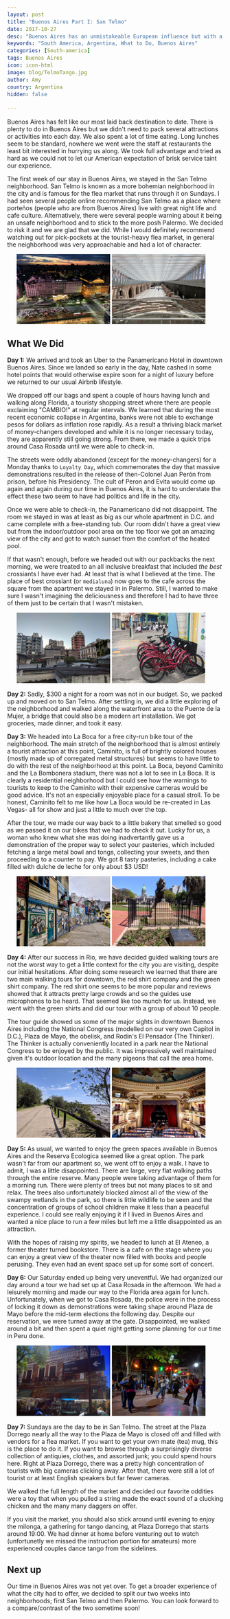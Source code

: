 ```yaml
---
layout: post
title: "Buenos Aires Part I: San Telmo"
date: 2017-10-27
desc: "Buenos Aires has an unmistakeable European influence but with a personality all it's own. From tango to dulce de leche, it is an easy place to enjoy yourself."
keywords: "South America, Argentina, What to Do, Buenos Aires"
categories: [South-america]
tags: Buenos Aires
icon: icon-html
image: blog/TelmoTango.jpg
author: Amy
country: Argentina
hidden: false

---
```


Buenos Aires has felt like our most laid back destination to date. There is plenty to do in Buenos Aires but we didn't need to pack several attractions or activities into each day. We also spent a lot of time eating. Long lunches seem to be standard, nowhere we went were the staff at restaurants the least bit interested in hurrying us along. We took full advantage and tried as hard as we could not to let our American expectation of brisk service taint our experience. 

The first week of our stay in Buenos Aires, we stayed in the San Telmo neighborhood. San Telmo is known as a more bohemian neighborhood in the city and is famous for the flea market that runs through it on Sundays. I had seen several people online recommending San Telmo as a place where porteños (people who are from Buenos Aires) live with great night life and cafe culture. Alternatively, there were several people warning about it being an unsafe neighborhood and to stick to the more posh Palermo. We decided to risk it and we are glad that we did. While I would definitely recommend watching out for pick-pockets at the tourist-heavy flea market, in general the neighborhood was very approachable and had a lot of character.

<div style="text-align: center; max-width: calc(100% - 20px);"><a href="/static/assets/img/blog/TelmoHotel.jpg" target="_blank"><img src="/static/assets/img/blog/TelmoHotel.jpg" width="45%"></a> <a href="/static/assets/img/blog/TelmoCasaRosada.jpg" target="_blank"><img src="/static/assets/img/blog/TelmoCasaRosada.jpg" width="45%"></a></div>

## <i class="fa fa-check-square" aria-hidden="true" style="color:#2495C4;"></i>What We Did 

**Day 1:** We arrived and took an Uber to the Panamericano Hotel in downtown Buenos Aires. Since we landed so early in the day, Nate cashed in some hotel points that would otherwise expire soon for a night of luxury before we returned to our usual Airbnb lifestyle. 

We dropped off our bags and spent a couple of hours having lunch and walking along Florida, a touristy shopping street where there are people exclaiming "CAMBIO!" at regular intervals. We learned that during the most recent economic collapse in Argentina, banks were not able to exchange pesos for dollars as inflation rose rapidly. As a result a thriving black market of money-changers developed and while it is no longer necessary today, they are apparently still going strong. From there, we made a quick trips around Casa Rosada until we were able to check-in. 

The streets were oddly abandoned (except for the money-changers) for a Monday thanks to `Loyalty Day`, which commemorates the day that massive demonstrations resulted in the release of then-Colonel Juan Perón from prison, before his Presidency. The cult of Peron and Evita would come up again and again during our time in Buenos Aires, it is hard to understate the effect these two seem to have had politics and life in the city. 

Once we were able to check-in, the Panamericano did not disappoint. The room we stayed in was at least as big as our whole apartment in D.C. and came complete with a free-standing tub. Our room didn't have a great view but from the indoor/outdoor pool area on the top floor we got an amazing view of the city and got to watch sunset from the comfort of the heated pool. 

If that wasn't enough, before we headed out with our packbacks the next morning, we were treated to an all inclusive breakfast that included _the best_ crossiants I have ever had. At least that is what I believed at the time. The place of best crossiant (or `medialuna`) now goes to the cafe across the square from the apartment we stayed in in Palermo. Still, I wanted to make sure I wasn't imagining the deliciousness and therefore I had to have three of them just to be certain that I wasn't mistaken. 

<div style="text-align: center; max-width: calc(100% - 20px);"><a href="/static/assets/img/blog/TelmoRoof.jpg" target="_blank"><img src="/static/assets/img/blog/TelmoRoof.jpg" width="45%"></a> <a href="/static/assets/img/blog/TelmoBike.jpg" target="_blank"><img src="/static/assets/img/blog/TelmoBike.jpg" width="45%"></a></div>

**Day 2:**  Sadly, $300 a night for a room was not in our budget. So, we packed up and moved on to San Telmo. After settling in, we did a little exploring of the neighborhood and walked along the waterfront area to the Puente de la Mujer, a bridge that could also be a modern art installation. We got groceries, made dinner, and took it easy. 

**Day 3:** We headed into La Boca for a free city-run bike tour of the neighborhood. The main stretch of the neighborhood that is almost entirely a tourist attraction at this point, Caminito, is full of brightly colored houses (mostly made up of corregated metal structures) but seems to have little to do with the rest of the neighborhood at this point. La Boca, beyond Caminito and the La Bombonera stadium, there was not a lot to see in La Boca. It is clearly a residential neighborhood but I could see how the warnings to tourists to keep to the Caminito with their expensive cameras would be good advice. It's not an especially enjoyable place for a casual stroll. To be honest, Caminito felt to me like how La Boca would be re-created in Las Vegas- all for show and just a little to much over the top.

After the tour, we made our way back to a little bakery that smelled so good as we passed it on our bikes that we had to check it out. Lucky for us, a woman who knew what she was doing inadvertantly gave us a demonstration of the proper way to select your pasteries, which included fetching a large metal bowl and tongs, collecting your sweets, and then proceeding to a counter to pay. We got 8 tasty pasteries, including a cake filled with dulche de leche for only about $3 USD!

<div style="text-align: center; max-width: calc(100% - 20px);"><a href="/static/assets/img/blog/TelmoBoca.jpg" target="_blank"><img src="/static/assets/img/blog/TelmoBoca.jpg" width="45%"></a> <a href="/static/assets/img/blog/TelmoThinker.jpg" target="_blank"><img src="/static/assets/img/blog/TelmoThinker.jpg" width="45%"></a></div>

**Day 4:** After our success in Rio, we have decided guided walking tours are not the worst way to get a little context for the city you are visiting, despite our initial hesitations. After doing some research we learned that there are two main walking tours for downtown, the red shirt company and the green shirt company. The red shirt one seems to be more popular and reviews showed that it attracts pretty large crowds and so the guides use microphones to be heard. That seemed like too munch for us. Instead, we went with the green shirts and did our tour with a group of about 10 people. 

The tour guide showed us some of the major sights in downtown Buenos Aires including the National Congress (modelled on our very own Capitol in D.C.), Plaza de Mayo, the obelisk, and Rodin's El Pensador (The Thinker). The Thinker is actually conveniently located in a park near the National Congress to be enjoyed by the public. It was impressively well maintained given it's outdoor location and the many pigeons that call the area home. 

<div style="text-align: center; max-width: calc(100% - 20px);"><a href="/static/assets/img/blog/TelmoEco.jpg" target="_blank"><img src="/static/assets/img/blog/TelmoEco.jpg" width="45%"></a> <a href="/static/assets/img/blog/TelmoAteneo.jpg" target="_blank"><img src="/static/assets/img/blog/TelmoAteneo.jpg" width="45%"></a></div>

**Day 5:** As usual, we wanted to enjoy the green spaces available in Buenos Aires and the Reserva Ecologica seemed like a great option. The park wasn't far from our apartment so, we went off to enjoy a walk. I have to admit, I was a little disappointed. There are large, very flat walking paths through the entire reserve. Many people were taking advantage of them for a morning run. There were plenty of trees but not many places to sit and relax. The trees also unfortunately blocked almost all of the view of the swampy wetlands in the park, so there is little wildlife to be seen and the concentration of groups of school children make it less than a peaceful experience. I could see really enjoying it if I lived in Buenos Aires and wanted a nice place to run a few miles but left me a little disappointed as an attraction. 

With the hopes of raising my spirits, we headed to lunch at El Ateneo, a former theater turned bookstore. There is a cafe on the stage where you can enjoy a great view of the theater now filled with books and people perusing. They even had an event space set up for some sort of concert. 

**Day 6:** Our Saturday ended up being very uneventful. We had organized our day around a tour we had set up at Casa Rosada in the afternoon. We had a leisurely morning and made our way to the Florida area again for lunch. Unfortunately, when we got to Casa Rosada, the police were in the process of locking it down as demonstrations were taking shape around Plaza de Mayo before the mid-term elections the following day. Despite our reservation, we were turned away at the gate. Disappointed, we walked around a bit and then spent a quiet night getting some planning for our time in Peru done. 

<div style="text-align: center; max-width: calc(100% - 20px);"><a href="/static/assets/img/blog/TelmoMarket.jpg" target="_blank"><img src="/static/assets/img/blog/TelmoMarket.jpg" width="45%"></a> <a href="/static/assets/img/blog/TelmoTango.jpg" target="_blank"><img src="/static/assets/img/blog/TelmoTango.jpg" width="45%"></a></div>

**Day 7:** Sundays are the day to be in San Telmo. The street at the Plaza Dorrego nearly all the way to the Plaza de Mayo is closed off and filled with vendors for a flea market. If you want to get your own mate (tea) mug, this is the place to do it. If you want to browse through a surprisingly diverse collection of antiquies, clothes, and assorted junk; you could spend hours here. Right at Plaza Dorrego, there was a pretty high concentration of tourists with big cameras clicking away. After that, there were still a lot of tourist or at least English speakers but far fewer cameras. 

We walked the full length of the market and decided our favorite oddities were a toy that when you pulled a string made the exact sound of a clucking chicken and the many many daggers on offer. 

If you visit the market, you should also stick around until evening to enjoy the milonga, a gathering for tango dancing, at Plaza Dorrego that starts around 19:00. We had dinner at home before venturing out to watch (unfortunetly we missed the instruction portion for amateurs) more experienced couples dance tango from the sidelines. 

## <i class="fa fa-check-square" aria-hidden="true" style="color:#2495C4;"></i>Next up

Our time in Buenos Aires was not yet over. To get a broader experience of what the city had to offer, we decided to split our two weeks into neighborhoods; first San Telmo and then Palermo. You can look forward to a compare/contrast of the two sometime soon!   

